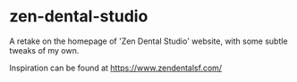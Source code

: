 # zen-dental-studio
A retake on the homepage of 'Zen Dental Studio' website, with some subtle tweaks of my own.

Inspiration can be found at https://www.zendentalsf.com/
